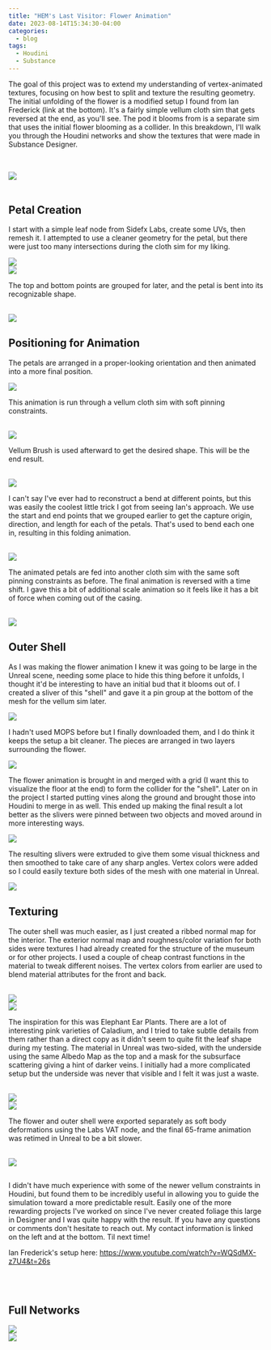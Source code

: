 ```yaml
---
title: "HEM's Last Visitor: Flower Animation"
date: 2023-08-14T15:34:30-04:00
categories:
  - blog
tags:
  - Houdini
  - Substance
---
```


The goal of this project was to extend my understanding of vertex-animated textures, focusing on how best to split and texture the resulting geometry. The initial unfolding of the flower is a modified setup I found from Ian Frederick (link at the bottom). It's a fairly simple vellum cloth sim that gets reversed at the end, as you'll see. The pod it blooms from is a separate sim that uses the initial flower blooming as a collider. In this breakdown, I'll walk you through the Houdini networks and show the textures that were made in Substance Designer.

<div style="clear: both;">
    <h2></h2>
    <p></p>
</div>
<br>

<img src="https://bakedveg.github.io/portfolio/assets/gif/BloomingFlower.gif">

<br>
<br>

<div style="clear: both;">
    <h2>Petal Creation</h2>
    <p>I start with a simple leaf node from Sidefx Labs, create some UVs, then remesh it. I attempted to use a cleaner geometry for the petal, but there were just too many intersections during the cloth sim for my liking.</p>
</div>

<img src="https://bakedveg.github.io/portfolio/assets/gif/LeafCreationandUVs.png">

<br>
<img src="https://bakedveg.github.io/portfolio/assets/gif/GroupStartEndandRemesh.png">

<br>

The top and bottom points are grouped for later, and the petal is bent into its recognizable shape.

<br>

<img src="https://bakedveg.github.io/portfolio/assets/gif/BendPetal.png">

<br>



<div style="clear: both;">
    <h2>Positioning for Animation</h2>
    <p>The petals are arranged in a proper-looking orientation and then animated into a more final position.</p>
</div>

<img src="https://bakedveg.github.io/portfolio/assets/gif/PetalPositioning.gif">

<br>

This animation is run through a vellum cloth sim with soft pinning constraints.

<br>

<img src="https://bakedveg.github.io/portfolio/assets/gif/FlowerEndShape.gif">

<br>

Vellum Brush is used afterward to get the desired shape. This will be the end result.

<br>

<img src="https://bakedveg.github.io/portfolio/assets/gif/FlowerEndShape.png">

<br>

I can't say I've ever had to reconstruct a bend at different points, but this was easily the coolest little trick I got from seeing Ian's approach. We use the start and end points that we grouped earlier to get the capture origin, direction, and length for each of the petals. That's used to bend each one in, resulting in this folding animation.

<br>

<img src="https://bakedveg.github.io/portfolio/assets/gif/FlowerFoldingInAnim.gif">

<br>

The animated petals are fed into another cloth sim with the same soft pinning constraints as before. The final animation is reversed with a time shift. I gave this a bit of additional scale animation so it feels like it has a bit of force when coming out of the casing.

<br>

<img src="https://bakedveg.github.io/portfolio/assets/gif/FlowerFoldingOutSim.gif">






<div style="clear: both;">
    <h2>Outer Shell</h2>
    <p>As I was making the flower animation I knew it was going to be large in the Unreal scene, needing some place to hide this thing before it unfolds, I thought it'd be interesting to have an initial bud that it blooms out of. I created a sliver of this "shell" and gave it a pin group at the bottom of the mesh for the vellum sim later.</p>
</div>

<img src="https://bakedveg.github.io/portfolio/assets/gif/OuterShellSliver.gif">

I hadn't used MOPS before but I finally downloaded them, and I do think it keeps the setup a bit cleaner. The pieces are arranged in two layers surrounding the flower.

<img src="https://bakedveg.github.io/portfolio/assets/gif/CreateOuterShell.png">

The flower animation is brought in and merged with a grid (I want this to visualize the floor at the end) to form the collider for the "shell". Later on in the project I started putting vines along the ground and brought those into Houdini to merge in as well. This ended up making the final result a lot better as the slivers were pinned between two objects and moved around in more interesting ways.

<img src="https://bakedveg.github.io/portfolio/assets/gif/OuterShellSim.gif">

The resulting slivers were extruded to give them some visual thickness and then smoothed to take care of any sharp angles. Vertex colors were added so I could easily texture both sides of the mesh with one material in Unreal.

<img src="https://bakedveg.github.io/portfolio/assets/gif/CompletePlantAnimation.gif">






<div style="clear: both;">
    <h2>Texturing</h2>
    <p>The outer shell was much easier, as I just created a ribbed normal map for the interior. The exterior normal map and roughness/color variation for both sides were textures I had already created for the structure of the museum or for other projects. I used a couple of cheap contrast functions in the material to tweak different noises. The vertex colors from earlier are used to blend material attributes for the front and back. </p>
</div>

<br>

<img src="https://bakedveg.github.io/portfolio/assets/images/ShellMaps.png">

<br>

<img src="https://bakedveg.github.io/portfolio/assets/images/AssetZooShot4.png">

<br>

The inspiration for this was Elephant Ear Plants. There are a lot of interesting pink varieties of Caladium, and I tried to take subtle details from them rather than a direct copy as it didn't seem to quite fit the leaf shape during my testing. The material in Unreal was two-sided, with the underside using the same Albedo Map as the top and a mask for the subsurface scattering giving a hint of darker veins. I initially had a more complicated setup but the underside was never that visible and I felt it was just a waste.

<br>

<img src="https://bakedveg.github.io/portfolio/assets/images/FlowerMaps.png">

<br>

<img src="https://bakedveg.github.io/portfolio/assets/images/AssetZooShot2.png">

<br>

The flower and outer shell were exported separately as soft body deformations using the Labs VAT node, and the final 65-frame animation was retimed in Unreal to be a bit slower.

<br>

<img src="https://bakedveg.github.io/portfolio/assets/gif/BloomingFlower.gif">

<div style="clear: both;">
    <h2></h2>
    <p>I didn't have much experience with some of the newer vellum constraints in Houdini, but found them to be incredibly useful in allowing you to guide the simulation toward a more predictable result. Easily one of the more rewarding projects I've worked on since I've never created foliage this large in Designer and I was quite happy with the result. If you have any questions or comments don't hesitate to reach out. My contact information is linked on the left and at the bottom. Til next time!</p>
</div>

Ian Frederick's setup here: https://www.youtube.com/watch?v=WQSdMX-z7U4&t=26s

<div style="clear: both;">
    <h2></h2>
    <p></p>
</div>



<br>



<div style="clear: both;">
    <h2>Full Networks</h2>
    <p></p>
</div>
<img src="https://bakedveg.github.io/portfolio/assets/images/FlowerSimNetwork.png">

<br>

<img src="https://bakedveg.github.io/portfolio/assets/images/OuterShellSimNetwork.png">
